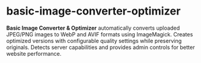 # basic-image-converter-optimizer
**Basic Image Converter &amp; Optimizer** automatically converts uploaded JPEG/PNG images to WebP and AVIF formats using ImageMagick. Creates optimized versions with configurable quality settings while preserving originals. Detects server capabilities and provides admin controls for better website performance.
